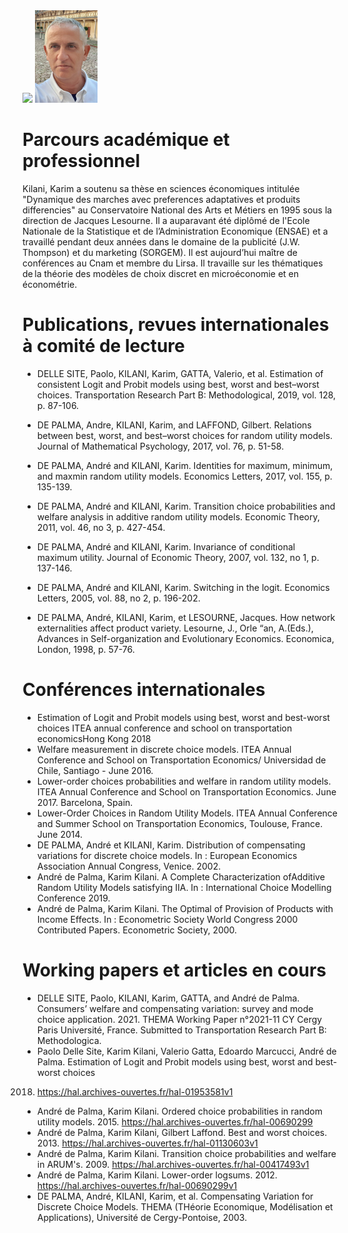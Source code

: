 
<img src="https://upload.wikimedia.org/wikipedia/commons/6/66/Logo_cnam.gif" width="100"> 
<img src="Karim_Kilani.jpg" width="100"> 



# Parcours académique et professionnel

Kilani, Karim a soutenu sa thèse en sciences économiques intitulée "Dynamique des marches avec preferences adaptatives et produits differencies" au Conservatoire National des Arts et Métiers en 1995 sous la direction de Jacques Lesourne. Il a auparavant été diplômé de l'Ecole Nationale de la Statistique et de l’Administration Economique (ENSAE) et a travaillé pendant deux années dans le domaine de la publicité (J.W. Thompson) et du marketing (SORGEM). Il est aujourd’hui maître de conférences au Cnam et membre du Lirsa. Il travaille sur les thématiques de la théorie des modèles de choix discret en microéconomie et en économétrie.  

 
#  Publications, revues internationales à comité de lecture

- DELLE SITE, Paolo, KILANI, Karim, GATTA, Valerio, et al. Estimation of consistent Logit and Probit models using best, worst and best–worst choices. Transportation Research Part B: Methodological, 2019, vol. 128, p. 87-106. 

- DE PALMA, Andre, KILANI, Karim, and LAFFOND, Gilbert. Relations between best, worst, and best–worst choices for random utility models. Journal of Mathematical Psychology, 2017, vol. 76, p. 51-58. 

- DE PALMA, André and KILANI, Karim. Identities for maximum, minimum, and maxmin random utility models. Economics Letters, 2017, vol. 155, p. 135-139. 

- DE PALMA, André and KILANI, Karim. Transition choice probabilities and welfare analysis in additive random utility models. Economic Theory, 2011, vol. 46, no 3, p. 427-454. 
- DE PALMA, André and KILANI, Karim. Invariance of conditional maximum utility. Journal of Economic Theory, 2007, vol. 132, no 1, p. 137-146. 
- DE PALMA, André and KILANI, Karim. Switching in the logit. Economics Letters, 2005, vol. 88, no 2, p. 196-202. 
- DE PALMA, André, KILANI, Karim, et LESOURNE, Jacques. How network externalities affect product variety. Lesourne, J., Orle “an, A.(Eds.), Advances in Self-organization and Evolutionary Economics. Economica, London, 1998, p. 57-76.

# Conférences internationales

- Estimation of Logit and Probit models using best, worst and best-worst choices ITEA annual conference and school on transportation economicsHong Kong 2018
- Welfare measurement in discrete choice models. ITEA Annual Conference and School on Transportation Economics/ 
Universidad de Chile, Santiago - June 2016.
- Lower-order choices probabilities and welfare in random utility models. ITEA Annual Conference and School on Transportation Economics. June 2017.
Barcelona, Spain.
- Lower-Order Choices in Random Utility Models. ITEA Annual Conference and Summer School on Transportation Economics, Toulouse, France. June 2014.
- DE PALMA, André et KILANI, Karim. Distribution of compensating variations for discrete choice models. In : European Economics Association Annual Congress, Venice. 2002.
- André de Palma, Karim Kilani. A Complete Characterization ofAdditive Random Utility Models satisfying IIA. In : International Choice Modelling Conference 2019.
- André de Palma, Karim Kilani. The Optimal of Provision of Products with Income Effects. In : Econometric Society World Congress 2000 Contributed Papers. Econometric Society, 2000.


# Working papers et articles en cours

- DELLE SITE, Paolo, KILANI, Karim, GATTA, and André de Palma. Consumers’ welfare and compensating variation: survey and mode choice application. 2021. THEMA Working Paper n°2021-11 CY Cergy Paris Université, France. Submitted to Transportation Research Part B: Methodologica.
- Paolo Delle Site, Karim Kilani, Valerio Gatta, Edoardo Marcucci, André de Palma. Estimation of Logit and Probit models using best, worst and best-worst choices
2018. https://hal.archives-ouvertes.fr/hal-01953581v1
- André de Palma, Karim Kilani. Ordered choice probabilities in random utility models. 2015. https://hal.archives-ouvertes.fr/hal-00690299
- André de Palma, Karim Kilani, Gilbert Laffond. Best and worst choices. 2013. https://hal.archives-ouvertes.fr/hal-01130603v1
- André de Palma, Karim Kilani. Transition choice probabilities and welfare in ARUM's. 2009. https://hal.archives-ouvertes.fr/hal-00417493v1
- André de Palma, Karim Kilani. Lower-order logsums. 2012. https://hal.archives-ouvertes.fr/hal-00690299v1
- DE PALMA, André, KILANI, Karim, et al. Compensating Variation for Discrete Choice Models. THEMA (THéorie Economique, Modélisation et Applications), Université de Cergy-Pontoise, 2003.





